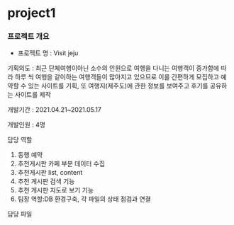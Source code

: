 # project1

### 프로젝트 개요
  * 프로젝트 명 : Visit jeju

기획의도 : 최근 단체여행이아닌 소수의 인원으로 여행을 다니는 여행객이 증가함에 따라 하루 씩 여행을 같이하는 여행객들이 많아지고 있으므로 이를 간편하게 모집하고 예약할 수 있는 사이트를 기획, 또 여행지(제주도)에 관한 정보를 보여주고 후기를 공유하는 사이트를 제작

개발기간 : 2021.04.21~2021.05.17

개발인원 : 4명

담당 역할 
  1. 동행 예약
  2. 추천게시판 카페 부분 데이터 수집
  3. 추천게시판 list, content
  4. 추천 게시판 검색 기능
  5. 추천 게시판 지도로 보기 기능
  6. 팀장 역할:DB 환경구축, 각 파일의 상태 점검과 연결
  
담당 파일
  

